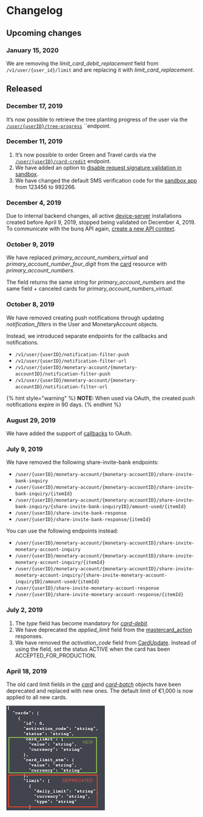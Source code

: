 # Changelog

## Upcoming changes

### January 15, 2020

We are removing the _limit\_card\_debit\_replacement_ field from `/v1/user/{user_id}/limit` and are replacing it with _limit\_card\_replacement_.

## Released

### December 17, 2019

It’s now possible to retrieve the tree planting progress of the user via the [`/user/{userID}/tree-progress`](https://doc.bunq.com/#/tree-progress/List_all_TreeProgress_for_User) ``endpoint.

### December 11, 2019

1. It’s now possible to order Green and Travel cards via the [`/user/{userID}/card-credit`](https://doc.bunq.com/#/card-credit/Create_CardCredit_for_User) endpoint.
2. We have added an option to [disable request signature validation in sandbox](https://beta.doc.bunq.com/basics/sandbox#sandbox-request-signing).
3. We have changed the default SMS verification code for the [sandbox app](https://beta.doc.bunq.com/basics/sandbox/android-emulator) from 123456 to 992266.

### December 4, 2019

Due to internal backend changes, all active [device-server](https://doc.bunq.com/#/device-server/Create_DeviceServer) installations created before April 9, 2019, stopped being validated on December 4, 2019. To communicate with the bunq API again, [create a new API context](https://beta.doc.bunq.com/basics/authentication#creating-api-context).

### October 9, 2019

We have replaced _primary\_account\_numbers\_virtual_ and _primary\_account\_number\_four\_digit_ from the [card](https://doc.bunq.com/?utm_source=What%27s+new+with+the+bunq+API&utm_campaign=d65e4c4f05-API_Partners&utm_medium=email&utm_term=0_0aa6b52aaa-d65e4c4f05-#/card) resource with _primary\_account\_numbers_.  
  
The field returns the same string for _primary\_account\_numbers_ and the same field + canceled cards for _primary\_account\_numbers\_virtual_.

### October 8, 2019

We have removed creating push notifications through updating _notification\_filters_ in the User and MonetaryAccount objects.

Instead, we introduced separate endpoints for the callbacks and notifications.

* `/v1/user/{userID}/notification-filter-push`
* `/v1/user/{userID}/notification-filter-url`
* `/v1/user/{userID}/monetary-account/{monetary-accountID}/notification-filter-push`
* `/v1/user/{userID}/monetary-account/{monetary-accountID}/notification-filter-url`

{% hint style="warning" %}
**NOTE:** When used via OAuth, the created push notifications expire in 90 days.
{% endhint %}

### August 29, 2019

We have added the support of [callbacks](https://beta.doc.bunq.com/basics/callbacks) to OAuth.

### July 9, 2019

We have removed the following share-invite-bank endpoints:

* `/user/{userID}/monetary-account/{monetary-accountID}/share-invite-bank-inquiry`
* `/user/{userID}/monetary-account/{monetary-accountID}/share-invite-bank-inquiry/{itemId}`
* `/user/{userID}/monetary-account/{monetary-accountID}/share-invite-bank-inquiry/{share-invite-bank-inquiryID}/amount-used/{itemId}`
* `/user/{userID}/share-invite-bank-response`
* `/user/{userID}/share-invite-bank-response/{itemId}`

You can use the following endpoints instead:

* `/user/{userID}/monetary-account/{monetary-accountID}/share-invite-monetary-account-inquiry`
* `/user/{userID}/monetary-account/{monetary-accountID}/share-invite-monetary-account-inquiry/{itemId}`
* `/user/{userID}/monetary-account/{monetary-accountID}/share-invite-monetary-account-inquiry/{share-invite-monetary-account-inquiryID}/amount-used/{itemId}`
* `/user/{userID}/share-invite-monetary-account-response`
* `/user/{userID}/share-invite-monetary-account-response/{itemId}`

### July 2, 2019

1. The _type_ field has become mandatory for [_card-debit_](https://doc.bunq.com/#/card-debit)_._
2. We have deprecated the _applied\_limit_ field from the [mastercard\_action](https://doc.bunq.com/#/mastercard-action) responses.
3. We have removed the _activation\_code_ field from [CardUpdate](https://doc.bunq.com/#/card/Update_Card_for_User). Instead of using the field, set the status ACTIVE when the card has been ACCEPTED\_FOR\_PRODUCTION.

### April 18, 2019

The old card limit fields in the [_card_](https://doc.bunq.com/#/card) and [_card-batch_](https://doc.bunq.com/#/card-batch) objects have been deprecated and replaced with new ones. The default limit of €1,000 is now applied to all new cards.

![](../.gitbook/assets/screenshot-2019-04-10-at-12.34.11%20%282%29.png)



